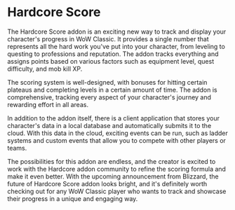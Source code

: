 # Hardcore Score

The Hardcore Score addon is an exciting new way to track and display your character's progress in WoW Classic. It provides a single number that represents all the hard work you've put into your character, from leveling to questing to professions and reputation. The addon tracks everything and assigns points based on various factors such as equipment level, quest difficulty, and mob kill XP.

The scoring system is well-designed, with bonuses for hitting certain plateaus and completing levels in a certain amount of time. The addon is comprehensive, tracking every aspect of your character's journey and rewarding effort in all areas.

In addition to the addon itself, there is a client application that stores your character's data in a local database and automatically submits it to the cloud. With this data in the cloud, exciting events can be run, such as ladder systems and custom events that allow you to compete with other players or teams.

The possibilities for this addon are endless, and the creator is excited to work with the Hardcore addon community to refine the scoring formula and make it even better. With the upcoming announcement from Blizzard, the future of Hardcore Score addon looks bright, and it's definitely worth checking out for any WoW Classic player who wants to track and showcase their progress in a unique and engaging way.
